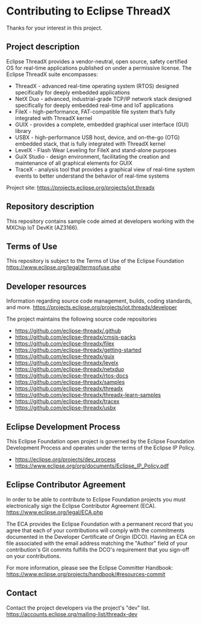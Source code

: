 # Contributing to Eclipse ThreadX

Thanks for your interest in this project.

## Project description

Eclipse ThreadX provides a vendor-neutral, open source, safety certified OS for
real-time applications published on under a permissive license. The Eclipse
ThreadX suite encompasses:  
* ThreadX - advanced real-time operating system (RTOS) designed specifically for deeply embedded applications
* NetX Duo - advanced, industrial-grade TCP/IP network stack designed specifically for deeply embedded real-time and IoT applications
* FileX - high-performance, FAT-compatible file system that’s fully integrated with ThreadX kernel
* GUIX - provides a complete, embedded graphical user interface (GUI) library
* USBX - high-performance USB host, device, and on-the-go (OTG) embedded stack, that is fully integrated with ThreadX kernel
* LevelX - Flash Wear Leveling for FileX and stand-alone purposes
* GuiX Studio - design environment, facilitating the creation and maintenance of all graphical elements for GUIX
* TraceX - analysis tool that provides a graphical view of real-time system events to better understand the behavior of real-time systems

Project site: https://projects.eclipse.org/projects/iot.threadx

## Repository description

This repository contains sample code aimed at developers working with the MXChip IoT DevKit (AZ3166).

## Terms of Use

This repository is subject to the Terms of Use of the Eclipse Foundation  
https://www.eclipse.org/legal/termsofuse.php

## Developer resources

Information regarding source code management, builds, coding standards, and more.
https://projects.eclipse.org/projects/iot.threadx/developer

The project maintains the following source code repositories

* https://github.com/eclipse-threadx/.github
* https://github.com/eclipse-threadx/cmsis-packs
* https://github.com/eclipse-threadx/filex
* https://github.com/eclipse-threadx/getting-started
* https://github.com/eclipse-threadx/guix
* https://github.com/eclipse-threadx/levelx
* https://github.com/eclipse-threadx/netxduo
* https://github.com/eclipse-threadx/rtos-docs
* https://github.com/eclipse-threadx/samples
* https://github.com/eclipse-threadx/threadx
* https://github.com/eclipse-threadx/threadx-learn-samples
* https://github.com/eclipse-threadx/tracex
* https://github.com/eclipse-threadx/usbx

## Eclipse Development Process

This Eclipse Foundation open project is governed by the Eclipse Foundation
Development Process and operates under the terms of the Eclipse IP Policy.

* https://eclipse.org/projects/dev_process
* https://www.eclipse.org/org/documents/Eclipse_IP_Policy.pdf

## Eclipse Contributor Agreement

In order to be able to contribute to Eclipse Foundation projects you must electronically sign the Eclipse Contributor Agreement (ECA).  
https://www.eclipse.org/legal/ECA.php

The ECA provides the Eclipse Foundation with a permanent record that you agree
that each of your contributions will comply with the commitments documented in
the Developer Certificate of Origin (DCO). Having an ECA on file associated with
the email address matching the "Author" field of your contribution's Git commits
fulfills the DCO's requirement that you sign-off on your contributions.

For more information, please see the Eclipse Committer Handbook:  
https://www.eclipse.org/projects/handbook/#resources-commit

## Contact

Contact the project developers via the project's "dev" list.  
https://accounts.eclipse.org/mailing-list/threadx-dev